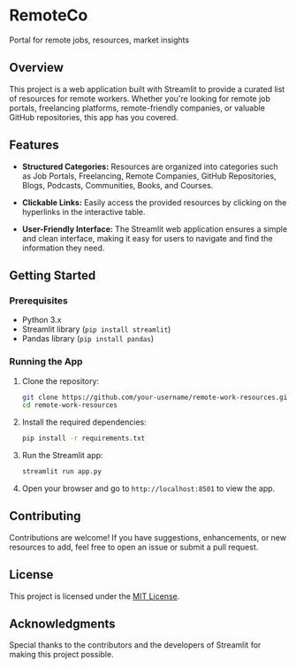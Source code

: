 # RemoteCo
Portal for remote jobs, resources, market insights

## Overview

This project is a web application built with Streamlit to provide a curated list of resources for remote workers. Whether you're looking for remote job portals, freelancing platforms, remote-friendly companies, or valuable GitHub repositories, this app has you covered.

## Features

- **Structured Categories:** Resources are organized into categories such as Job Portals, Freelancing, Remote Companies, GitHub Repositories, Blogs, Podcasts, Communities, Books, and Courses.

- **Clickable Links:** Easily access the provided resources by clicking on the hyperlinks in the interactive table.

- **User-Friendly Interface:** The Streamlit web application ensures a simple and clean interface, making it easy for users to navigate and find the information they need.

## Getting Started

### Prerequisites

- Python 3.x
- Streamlit library (`pip install streamlit`)
- Pandas library (`pip install pandas`)

### Running the App

1. Clone the repository:

    ```bash
    git clone https://github.com/your-username/remote-work-resources.git
    cd remote-work-resources
    ```

2. Install the required dependencies:

    ```bash
    pip install -r requirements.txt
    ```

3. Run the Streamlit app:

    ```bash
    streamlit run app.py
    ```

4. Open your browser and go to `http://localhost:8501` to view the app.

## Contributing

Contributions are welcome! If you have suggestions, enhancements, or new resources to add, feel free to open an issue or submit a pull request.

## License

This project is licensed under the [MIT License](LICENSE.md).

## Acknowledgments

Special thanks to the contributors and the developers of Streamlit for making this project possible.

